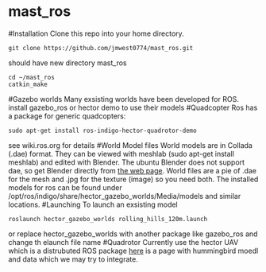 # mast_ros
#Installation
Clone this repo into your home directory.
```
git clone https://github.com/jmwest0774/mast_ros.git
```
should have new directory mast_ros
```
cd ~/mast_ros
catkin_make
```
#Gazebo worlds
Many exsisting worlds have been developed for ROS.  
install gazebo_ros or hector demo to use their models
#Quadcopter
Ros has a package for generic quadcopters:
```
sudo apt-get install ros-indigo-hector-quadrotor-demo
```
see wiki.ros.org for details
#World Model files
World models are in Collada (.dae) format.
They can be viewed with meshlab (sudo apt-get install meshlab) and edited with Blender.
The ubuntu Blender does not support dae, so get Blender directly from 
[the web page](https://www.blender.org/download/).  World files are a pie of .dae for the mesh and .jpg for the texture (image) so you need both. 
The installed models for ros can be found under /opt/ros/indigo/share/hector_gazebo_worlds/Media/models and similar locations.
#Launching
To launch an exsisting model 
```
roslaunch hector_gazebo_worlds rolling_hills_120m.launch
```
or replace hector_gazebo_worlds with another package like gazebo_ros and change th elaunch file name
#Quadrotor
Currently use the hector UAV which is a distrubuted ROS package
[here](http://wiki.asctec.de/display/AR/CAD+Models#CADModels-AscTecHummingbird) is a page with hummingbird moedl and data which we may try to integrate.

